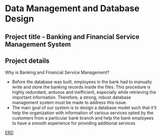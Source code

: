 # Data Management and Database Design


## Project title - Banking and Financial Service Management System

## Project details

Why is Banking and Financial Service Management?

- Before the database was built, employees in the bank had to manually write and store the banking records inside the files. This procedure is highly redundant, arduous and inefficient, especially while retrieving the important information. Therefore, a strong, robust database management system must be made to address this issue.
- The main goal of our system is to design a database model such that it’ll help the organization with information of various services opted by the customers from a particular bank branch and help the bank employees to have a smooth experience for providing additional services

[ERD](https://github.com/hazellobo/Banking-and-Financial-Service-Management/blob/main/Final%20ERD.pdf)
